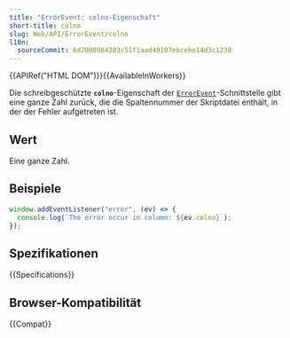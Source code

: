 ```yaml
---
title: "ErrorEvent: colno-Eigenschaft"
short-title: colno
slug: Web/API/ErrorEvent/colno
l10n:
  sourceCommit: 6d2000984203c51f1aad49107ebcebe14d3c1238
---
```


{{APIRef("HTML DOM")}}{{AvailableInWorkers}}

Die schreibgeschützte **`colno`**-Eigenschaft der [`ErrorEvent`](/de/docs/Web/API/ErrorEvent)-Schnittstelle gibt eine ganze Zahl zurück, die die Spaltennummer der Skriptdatei enthält, in der der Fehler aufgetreten ist.

## Wert

Eine ganze Zahl.

## Beispiele

```js
window.addEventListener("error", (ev) => {
  console.log(`The error occur in column: ${ev.colno}`);
});
```

## Spezifikationen

{{Specifications}}

## Browser-Kompatibilität

{{Compat}}
